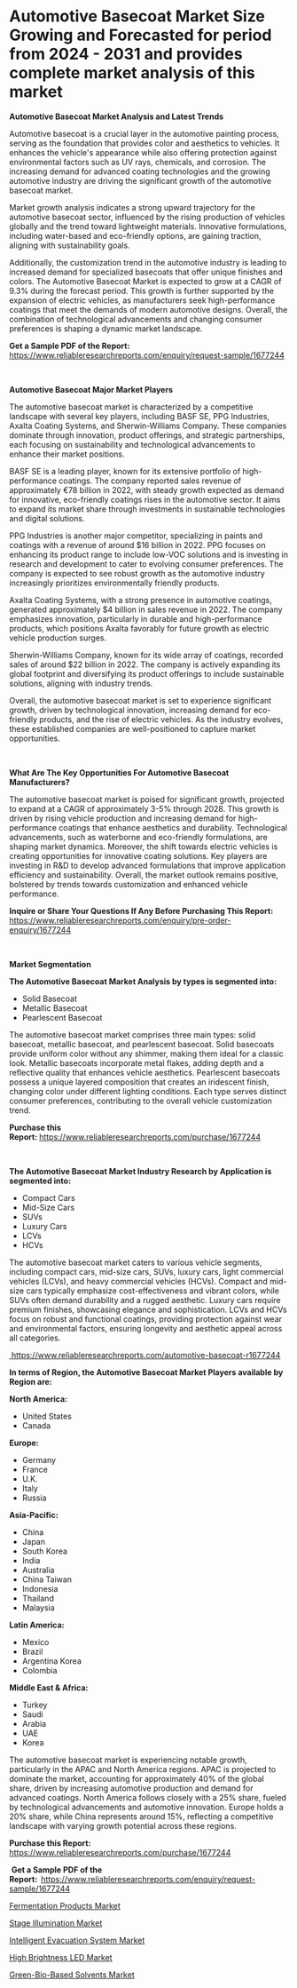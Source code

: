 <p><h1>Automotive Basecoat Market Size Growing and Forecasted for period from 2024 - 2031 and provides complete market analysis of this market</h1></p><p><strong>Automotive Basecoat Market Analysis and Latest Trends</strong></p>
<p><p>Automotive basecoat is a crucial layer in the automotive painting process, serving as the foundation that provides color and aesthetics to vehicles. It enhances the vehicle's appearance while also offering protection against environmental factors such as UV rays, chemicals, and corrosion. The increasing demand for advanced coating technologies and the growing automotive industry are driving the significant growth of the automotive basecoat market.</p><p>Market growth analysis indicates a strong upward trajectory for the automotive basecoat sector, influenced by the rising production of vehicles globally and the trend toward lightweight materials. Innovative formulations, including water-based and eco-friendly options, are gaining traction, aligning with sustainability goals. </p><p>Additionally, the customization trend in the automotive industry is leading to increased demand for specialized basecoats that offer unique finishes and colors. The Automotive Basecoat Market is expected to grow at a CAGR of 9.3% during the forecast period. This growth is further supported by the expansion of electric vehicles, as manufacturers seek high-performance coatings that meet the demands of modern automotive designs. Overall, the combination of technological advancements and changing consumer preferences is shaping a dynamic market landscape.</p></p>
<p><strong>Get a Sample PDF of the Report:&nbsp;</strong> <a href="https://www.reliableresearchreports.com/enquiry/request-sample/1677244?utm_campaign=11&utm_medium=2&utm_source=Github&utm_content=ia&utm_term=30092024&utm_id=automotive-basecoat">https://www.reliableresearchreports.com/enquiry/request-sample/1677244</a></p>
<p>&nbsp;</p>
<p><strong>Automotive Basecoat Major Market Players</strong></p>
<p><p>The automotive basecoat market is characterized by a competitive landscape with several key players, including BASF SE, PPG Industries, Axalta Coating Systems, and Sherwin-Williams Company. These companies dominate through innovation, product offerings, and strategic partnerships, each focusing on sustainability and technological advancements to enhance their market positions.</p><p>BASF SE is a leading player, known for its extensive portfolio of high-performance coatings. The company reported sales revenue of approximately €78 billion in 2022, with steady growth expected as demand for innovative, eco-friendly coatings rises in the automotive sector. It aims to expand its market share through investments in sustainable technologies and digital solutions.</p><p>PPG Industries is another major competitor, specializing in paints and coatings with a revenue of around $16 billion in 2022. PPG focuses on enhancing its product range to include low-VOC solutions and is investing in research and development to cater to evolving consumer preferences. The company is expected to see robust growth as the automotive industry increasingly prioritizes environmentally friendly products.</p><p>Axalta Coating Systems, with a strong presence in automotive coatings, generated approximately $4 billion in sales revenue in 2022. The company emphasizes innovation, particularly in durable and high-performance products, which positions Axalta favorably for future growth as electric vehicle production surges.</p><p>Sherwin-Williams Company, known for its wide array of coatings, recorded sales of around $22 billion in 2022. The company is actively expanding its global footprint and diversifying its product offerings to include sustainable solutions, aligning with industry trends.</p><p>Overall, the automotive basecoat market is set to experience significant growth, driven by technological innovation, increasing demand for eco-friendly products, and the rise of electric vehicles. As the industry evolves, these established companies are well-positioned to capture market opportunities.</p></p>
<p>&nbsp;</p>
<p><strong>What Are The Key Opportunities For Automotive Basecoat Manufacturers?</strong></p>
<p><p>The automotive basecoat market is poised for significant growth, projected to expand at a CAGR of approximately 3-5% through 2028. This growth is driven by rising vehicle production and increasing demand for high-performance coatings that enhance aesthetics and durability. Technological advancements, such as waterborne and eco-friendly formulations, are shaping market dynamics. Moreover, the shift towards electric vehicles is creating opportunities for innovative coating solutions. Key players are investing in R&D to develop advanced formulations that improve application efficiency and sustainability. Overall, the market outlook remains positive, bolstered by trends towards customization and enhanced vehicle performance.</p></p>
<p><strong>Inquire or Share Your Questions If Any Before Purchasing This Report:</strong> <a href="https://www.reliableresearchreports.com/enquiry/pre-order-enquiry/1677244?utm_campaign=11&utm_medium=2&utm_source=Github&utm_content=ia&utm_term=30092024&utm_id=automotive-basecoat">https://www.reliableresearchreports.com/enquiry/pre-order-enquiry/1677244</a></p>
<p>&nbsp;</p>
<p><strong>Market Segmentation</strong></p>
<p><strong>The Automotive Basecoat Market Analysis by types is segmented into:</strong></p>
<p><ul><li>Solid Basecoat</li><li>Metallic Basecoat</li><li>Pearlescent Basecoat</li></ul></p>
<p><p>The automotive basecoat market comprises three main types: solid basecoat, metallic basecoat, and pearlescent basecoat. Solid basecoats provide uniform color without any shimmer, making them ideal for a classic look. Metallic basecoats incorporate metal flakes, adding depth and a reflective quality that enhances vehicle aesthetics. Pearlescent basecoats possess a unique layered composition that creates an iridescent finish, changing color under different lighting conditions. Each type serves distinct consumer preferences, contributing to the overall vehicle customization trend.</p></p>
<p><strong>Purchase this Report:&nbsp;</strong><a href="https://www.reliableresearchreports.com/purchase/1677244?utm_campaign=11&utm_medium=2&utm_source=Github&utm_content=ia&utm_term=30092024&utm_id=automotive-basecoat">https://www.reliableresearchreports.com/purchase/1677244</a></p>
<p>&nbsp;</p>
<p><strong>The Automotive Basecoat Market Industry Research by Application is segmented into:</strong></p>
<p><ul><li>Compact Cars</li><li>Mid-Size Cars</li><li>SUVs</li><li>Luxury Cars</li><li>LCVs</li><li>HCVs</li></ul></p>
<p><p>The automotive basecoat market caters to various vehicle segments, including compact cars, mid-size cars, SUVs, luxury cars, light commercial vehicles (LCVs), and heavy commercial vehicles (HCVs). Compact and mid-size cars typically emphasize cost-effectiveness and vibrant colors, while SUVs often demand durability and a rugged aesthetic. Luxury cars require premium finishes, showcasing elegance and sophistication. LCVs and HCVs focus on robust and functional coatings, providing protection against wear and environmental factors, ensuring longevity and aesthetic appeal across all categories.</p></p>
<p><a href="https://www.reliableresearchreports.com/automotive-basecoat-r1677244?utm_campaign=11&utm_medium=2&utm_source=Github&utm_content=ia&utm_term=30092024&utm_id=automotive-basecoat">&nbsp;https://www.reliableresearchreports.com/automotive-basecoat-r1677244</a></p>
<p><strong>In terms of Region, the Automotive Basecoat Market Players available by Region are:</strong></p>
<p>
    <p> <strong> North America: </strong>
        <ul>
            <li>United States</li>
            <li>Canada</li>
        </ul>
        </p> 
    <p> <strong> Europe: </strong>
        <ul>
            <li>Germany</li>
            <li>France</li>
            <li>U.K.</li>
            <li>Italy</li>
            <li>Russia</li>
        </ul>
        </p> 
    <p> <strong> Asia-Pacific: </strong>
        <ul>
            <li>China</li>
            <li>Japan</li>
            <li>South Korea</li>
            <li>India</li>
            <li>Australia</li>
            <li>China Taiwan</li>
            <li>Indonesia</li>
            <li>Thailand</li>
            <li>Malaysia</li>
        </ul>
        </p> 
    <p> <strong> Latin America: </strong>
        <ul>
            <li>Mexico</li>
            <li>Brazil</li>
            <li>Argentina Korea</li>
            <li>Colombia</li>
        </ul>
        </p> 
    <p> <strong> Middle East & Africa: </strong>
        <ul>
            <li>Turkey</li>
            <li>Saudi</li>
            <li>Arabia</li>
            <li>UAE</li>
            <li>Korea</li>
        </ul>
    </p>
    </p>
<p><p>The automotive basecoat market is experiencing notable growth, particularly in the APAC and North America regions. APAC is projected to dominate the market, accounting for approximately 40% of the global share, driven by increasing automotive production and demand for advanced coatings. North America follows closely with a 25% share, fueled by technological advancements and automotive innovation. Europe holds a 20% share, while China represents around 15%, reflecting a competitive landscape with varying growth potential across these regions.</p></p>
<p><strong>Purchase this Report: </strong><a href="https://www.reliableresearchreports.com/purchase/1677244?utm_campaign=11&utm_medium=2&utm_source=Github&utm_content=ia&utm_term=30092024&utm_id=automotive-basecoat">https://www.reliableresearchreports.com/purchase/1677244</a></p>
<p>&nbsp;<strong>Get a Sample PDF of the Report:&nbsp;&nbsp;</strong><a href="https://www.reliableresearchreports.com/enquiry/request-sample/1677244?utm_campaign=11&utm_medium=2&utm_source=Github&utm_content=ia&utm_term=30092024&utm_id=automotive-basecoat">https://www.reliableresearchreports.com/enquiry/request-sample/1677244</a></p>
<p><strong></strong></p>
<p><p><a href="https://github.com/KamrulHadi87/Market-Research-Report-List-1/blob/main/fermentation-products-market.md?utm_campaign=11&utm_medium=2&utm_source=Github&utm_content=ia&utm_term=30092024&utm_id=automotive-basecoat">Fermentation Products Market</a></p><p><a href="https://www.linkedin.com/pulse/future-stage-illumination-market-global-forecast-trends-2024-muouf?utm_campaign=11&utm_medium=2&utm_source=Github&utm_content=ia&utm_term=30092024&utm_id=automotive-basecoat">Stage Illumination Market</a></p><p><a href="https://issuu.com/reportprime-2/docs/intelligent-evacuation-system-marke_460d8f449b66ab?utm_campaign=11&utm_medium=2&utm_source=Github&utm_content=ia&utm_term=30092024&utm_id=automotive-basecoat">Intelligent Evacuation System Market</a></p><p><a href="https://issuu.com/reportprime-2/docs/high-brightness-led-market-size-203_daf7cb28a00707?utm_campaign=11&utm_medium=2&utm_source=Github&utm_content=ia&utm_term=30092024&utm_id=automotive-basecoat">High Brightness LED Market</a></p><p><a href="https://github.com/StackhouseBerny/Market-Research-Report-List-1/blob/main/green-bio-based-solvents-market.md?utm_campaign=11&utm_medium=2&utm_source=Github&utm_content=ia&utm_term=30092024&utm_id=automotive-basecoat">Green-Bio-Based Solvents Market</a></p></p>